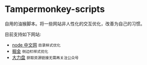 # Tampermonkey-scripts
 自用的油猴脚本。将一些网站非人性化的交互优化，改善为自己的习惯。

 目前支持如下网站:

 - [node 中文网](http://nodejs.cn) `目录样式优化`
 - [掘金](http://juejin.im) `侧边栏样式优化`
 - [大力盘](https://www.dalipan.com) `获取资源链接无需再关注公众号`

